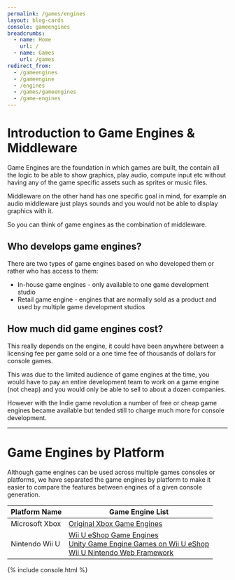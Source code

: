 ```yaml
---
permalink: /games/engines
layout: blog-cards
console: gameengines
breadcrumbs:
  - name: Home
    url: /
  - name: Games
    url: /games
redirect_from:
  - /gameengines
  - /gameengine
  - /engines
  - /games/gameengines
  - /game-engines
---
```

<h1>Introduction to Game Engines & Middleware </h1>
Game Engines are the foundation in which games are built, the contain all the logic to be able to show graphics, play audio, compute input etc without having any of the game specific assets such as sprites or music files.

Middleware on the other hand has one specific goal in mind, for example an audio middleware just plays sounds and you would not be able to display graphics with it.

So you can think of game engines as the combination of middleware.

## Who develops game engines?
There are two types of game engines based on who developed them or rather who has access to them:

  - In-house game engines - only available to one game development studio
  - Retail game engine - engines that are normally sold as a product and used by multiple game development studios

## How much did game engines cost?
This really depends on the engine, it could have been anywhere between a licensing fee per game sold or a one time fee of thousands of dollars for console games.

This was due to the limited audience of game engines at the time, you would have to pay an entire development team to work on a game engine (not cheap) and you would only be able to sell to about a dozen companies.

However with the Indie game revolution a number of free or cheap game engines became available but tended still to charge much more for console development.

---
# Game Engines by Platform 
Although game engines can be used across multiple games consoles or platforms, we have separated the game engines by platform to make it easier to compare the features between engines of a given console generation.

Platform Name | Game Engine List
---|---
Microsoft Xbox | [Original Xbox Game Engines](https://www.retroreversing.com/xbox-game-engines)
Nintendo Wii U | [Wii U eShop Game Engines](https://www.retroreversing.com/WiiUeShopEngines) <br /> [Unity Game Engine Games on Wii U eShop](https://www.retroreversing.com/WiiUUnity) <br /> [Wii U Nintendo Web Framework](https://www.retroreversing.com/WiiUNWF)


<div>
{% include console.html %}
</div>

